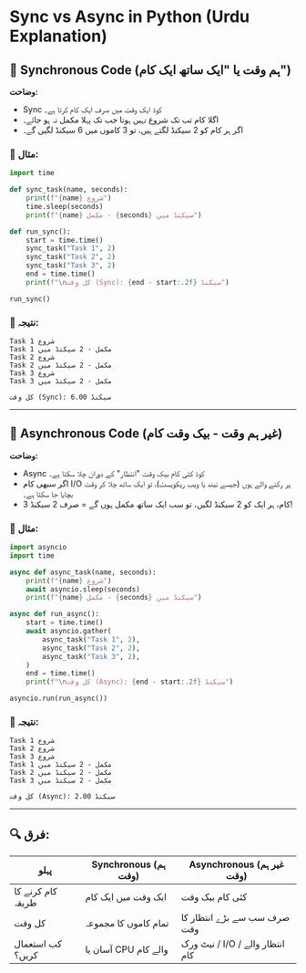 
# Sync vs Async in Python (Urdu Explanation)

## 🔹 Synchronous Code (ہم وقت یا "ایک ساتھ ایک کام")

**وضاحت:**
- Sync کوڈ ایک وقت میں صرف ایک کام کرتا ہے۔
- اگلا کام تب تک شروع نہیں ہوتا جب تک پہلا مکمل نہ ہو جائے۔
- اگر ہر کام کو 2 سیکنڈ لگتے ہیں، تو 3 کاموں میں 6 سیکنڈ لگیں گے۔

### 🧪 مثال:

```python
import time

def sync_task(name, seconds):
    print(f"{name} شروع")
    time.sleep(seconds)
    print(f"{name} مکمل - {seconds} سیکنڈ میں")

def run_sync():
    start = time.time()
    sync_task("Task 1", 2)
    sync_task("Task 2", 2)
    sync_task("Task 3", 2)
    end = time.time()
    print(f"\nکل وقت (Sync): {end - start:.2f} سیکنڈ")

run_sync()
```

### 🔸 نتیجہ:
```
Task 1 شروع
Task 1 مکمل - 2 سیکنڈ میں
Task 2 شروع
Task 2 مکمل - 2 سیکنڈ میں
Task 3 شروع
Task 3 مکمل - 2 سیکنڈ میں

کل وقت (Sync): 6.00 سیکنڈ
```

---

## 🔹 Asynchronous Code (غیر ہم وقت - بیک وقت کام)

**وضاحت:**
- Async کوڈ کئی کام بیک وقت "انتظار" کے دوران چلا سکتا ہے۔
- اگر سبھی کام I/O پر رکنے والے ہوں (جیسے نیند یا ویب ریکویسٹ)، تو ایک ساتھ چلا کر وقت بچایا جا سکتا ہے۔
- 3 کام، ہر ایک کو 2 سیکنڈ لگیں، تو سب ایک ساتھ مکمل ہوں گے = صرف 2 سیکنڈ!

### 🧪 مثال:

```python
import asyncio
import time

async def async_task(name, seconds):
    print(f"{name} شروع")
    await asyncio.sleep(seconds)
    print(f"{name} مکمل - {seconds} سیکنڈ میں")

async def run_async():
    start = time.time()
    await asyncio.gather(
        async_task("Task 1", 2),
        async_task("Task 2", 2),
        async_task("Task 3", 2),
    )
    end = time.time()
    print(f"\nکل وقت (Async): {end - start:.2f} سیکنڈ")

asyncio.run(run_async())
```

### 🔸 نتیجہ:
```
Task 1 شروع
Task 2 شروع
Task 3 شروع
Task 1 مکمل - 2 سیکنڈ میں
Task 2 مکمل - 2 سیکنڈ میں
Task 3 مکمل - 2 سیکنڈ میں

کل وقت (Async): 2.00 سیکنڈ
```

---

## 🔍 فرق:

| پہلو            | Synchronous (ہم وقت)        | Asynchronous (غیر ہم وقت)       |
|------------------|------------------------------|----------------------------------|
| کام کرنے کا طریقہ | ایک وقت میں ایک کام           | کئی کام بیک وقت                  |
| کل وقت          | تمام کاموں کا مجموعہ         | صرف سب سے بڑے انتظار کا وقت     |
| کب استعمال کریں؟| آسان یا CPU والے کام         | نیٹ ورک / I/O / انتظار والے کام |
